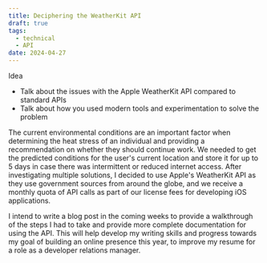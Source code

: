 ```yaml
---
title: Deciphering the WeatherKit API
draft: true
tags:
  - technical
  - API
date: 2024-04-27
---
```

Idea 
- Talk about the issues with the Apple WeatherKit API compared to standard APIs 
- Talk about how you used modern tools and experimentation to solve the problem

The current environmental conditions are an important factor when determining the heat stress of an individual and providing a recommendation on whether they should continue work. We needed to get the predicted conditions for the user's current location and store it for up to 5 days in case there was intermittent or reduced internet access. After investigating multiple solutions, I decided to use Apple's WeatherKit API as they use government sources from around the globe, and we receive a monthly quota of API calls as part of our license fees for developing iOS applications.




I intend to write a blog post in the coming weeks to provide a walkthrough of the steps I had to take and provide more complete documentation for using the API. This will help develop my writing skills and progress towards my goal of building an online presence this year,  to improve my resume for a role as a developer relations manager. 